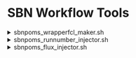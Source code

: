 # SBN Workflow Tools

<details>
  <summary>sbnpoms_wrapperfcl_maker.sh</summary>
  
  Purpose: Make an empty wrapper fcl file.<br>
  <br>
  Usage: sbnpoms_wrapperfcl_maker.sh [options]<br>
  <br>
  Options:<br>
  <br>
  -h|-?|--help        - Print help message.<br>
  --fclname &lt;fcl&gt;     - Wrapped fcl file.<br>
  --wrappername &lt;fcl&gt; - Wrapper fcl file.<br>
  
</details>

<details>
  <summary>sbnpoms_runnumber_injector.sh</summary>
  
  Purpose: Append run and subrun overrides to fcl file.<br>
           Subrun follows \$PROCESS+1, and wraps by incrementing<br>
           the run number when the subrun exceeds the maximum.<br>
  <br>
  Usage: sbnpoms_runnumber_injector.sh [options]<br>
  <br>
  Options:<br>
  <br>
  -h|-?|--help          - Print help message.<br>
  --fcl &lt;fcl&gt;           - Fcl file to append (default standard output).<br>
  --subruns_per_run &lt;n&gt; - Number of subruns per run (default 100).<br>
  --process &lt;process&gt;   - Specify process number (default \$PROCESS).<br>
  --run &lt;run&gt;           - Specify base run number (default 1).<br>
</details>

<details>
  <summary>sbnpoms_flux_injector.sh</summary>
  
  Purpose: Add genie flux-related overrides to fcl file.<br>
  <br>
  Usage: sbnpoms_flux_injector.sh [options]<br>
<br>
  Options:<br>
<br>
  -h|-?|--help                - Print help message.<br>
  --fcl &lt;fcl&gt;                 - Fcl file to append (default standard output).<br>
  --flux_copy_method &lt;method&gt; - Flux copy method (default "IFDH").<br>
  --max_flux_file_mb &lt;n&gt;      - Maximum size of flux files to copy (default GENIEGen decides).<br>
</details>
